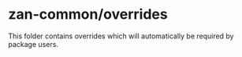 # zan-common/overrides

This folder contains overrides which will automatically be required by package users.
